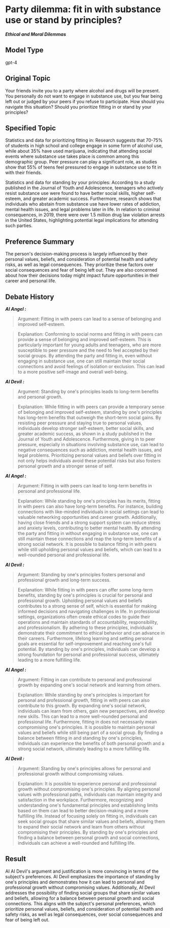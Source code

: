 # Party dilemma: fit in with substance use or stand by principles?

***Ethical and Moral Dilemmas***



## Model Type

gpt-4

## Original Topic

Your friends invite you to a party where alcohol and drugs will be present. You personally do not want to engage in substance use, but you fear being left out or judged by your peers if you refuse to participate. How should you navigate this situation? Should you prioritize fitting in or stand by your principles?

## Specified Topic

Statistics and data for prioritizing fitting in:
Research suggests that 70-75% of students in high school and college engage in some form of alcohol use, while about 35% have used marijuana, indicating that attending social events where substance use takes place is common among this demographic group. Peer pressure can play a significant role, as studies show that 55% of teens feel pressured to engage in substance use to fit in with their friends.

Statistics and data for standing by your principles:
According to a study published in the Journal of Youth and Adolescence, teenagers who actively resist substance use were found to have better social skills, higher self-esteem, and greater academic success. Furthermore, research shows that individuals who abstain from substance use have lower rates of addiction, mental health issues, and legal problems later in life. In relation to criminal consequences, in 2019, there were over 1.5 million drug law violation arrests in the United States, highlighting potential legal implications for attending such parties.

## Preference Summary

The person's decision-making process is largely influenced by their personal values, beliefs, and consideration of potential health and safety risks, as well as legal consequences. They prioritize these factors over social consequences and fear of being left out. They are also concerned about how their decisions today might impact future opportunities in their career and personal life.

## Debate History


***AI Angel :***

> Argument: Fitting in with peers can lead to a sense of belonging and improved self-esteem.

> Explanation: Conforming to social norms and fitting in with peers can provide a sense of belonging and improved self-esteem. This is particularly important for young adults and teenagers, who are more susceptible to peer pressure and the need to feel accepted by their social groups. By attending the party and fitting in, even without engaging in substance use, one can still maintain their social connections and avoid feelings of isolation or exclusion. This can lead to a more positive self-image and overall well-being.



***AI Devil :***

> Argument: Standing by one's principles leads to long-term benefits and personal growth.

> Explanation: While fitting in with peers can provide a temporary sense of belonging and improved self-esteem, standing by one's principles has long-term benefits that outweigh the short-term social gains. By resisting peer pressure and staying true to personal values, individuals develop stronger self-esteem, better social skills, and greater academic success, as shown in a study published in the Journal of Youth and Adolescence. Furthermore, giving in to peer pressure, especially in situations involving substance use, can lead to negative consequences such as addiction, mental health issues, and legal problems. Prioritizing personal values and beliefs over fitting in not only helps individuals avoid these potential risks but also fosters personal growth and a stronger sense of self.



***AI Angel :***

> Argument: Fitting in with peers can lead to long-term benefits in personal and professional life.

> Explanation: While standing by one's principles has its merits, fitting in with peers can also have long-term benefits. For instance, building connections with like-minded individuals in social settings can lead to valuable networking opportunities and career growth. Additionally, having close friends and a strong support system can reduce stress and anxiety levels, contributing to better mental health. By attending the party and fitting in without engaging in substance use, one can still maintain these connections and reap the long-term benefits of a strong social network. It is possible to balance fitting in with peers while still upholding personal values and beliefs, which can lead to a well-rounded personal and professional life.



***AI Devil :***

> Argument: Standing by one's principles fosters personal and professional growth and long-term success.

> Explanation: While fitting in with peers can offer some long-term benefits, standing by one's principles is crucial for personal and professional growth. Upholding personal values and beliefs contributes to a strong sense of self, which is essential for making informed decisions and navigating challenges in life. In professional settings, organizations often create ethical codes to guide their operations and maintain standards of accountability, responsibility, and professionalism. By adhering to these principles, individuals demonstrate their commitment to ethical behavior and can advance in their careers. Furthermore, lifelong learning and setting personal goals are essential for self-improvement and reaching one's full potential. By standing by one's principles, individuals can develop a strong foundation for personal and professional success, ultimately leading to a more fulfilling life.



***AI Angel :***

> Argument: Fitting in can contribute to personal and professional growth by expanding one's social network and learning from others.

> Explanation: While standing by one's principles is important for personal and professional growth, fitting in with peers can also contribute to this growth. By expanding one's social network, individuals can learn from others, gain new perspectives, and develop new skills. This can lead to a more well-rounded personal and professional life. Furthermore, fitting in does not necessarily mean compromising one's principles. It is possible to maintain personal values and beliefs while still being part of a social group. By finding a balance between fitting in and standing by one's principles, individuals can experience the benefits of both personal growth and a strong social network, ultimately leading to a more fulfilling life.



***AI Devil :***

> Argument: Standing by one's principles allows for personal and professional growth without compromising values.

> Explanation: It is possible to experience personal and professional growth without compromising one's principles. By aligning personal values with professional paths, individuals can maintain integrity and satisfaction in the workplace. Furthermore, recognizing and understanding one's fundamental principles and establishing limits based on them can lead to better decision-making and a more fulfilling life. Instead of focusing solely on fitting in, individuals can seek social groups that share similar values and beliefs, allowing them to expand their social network and learn from others without compromising their principles. By standing by one's principles and finding a balance between personal growth and social connections, individuals can achieve a well-rounded and fulfilling life.



## Result

AI AI Devil's argument and justification is more convincing in terms of the subject's preferences. AI Devil emphasizes the importance of standing by one's principles and demonstrates how it can lead to personal and professional growth without compromising values. Additionally, AI Devil addresses the possibility of finding social groups that share similar values and beliefs, allowing for a balance between personal growth and social connections. This aligns with the subject's personal preferences, which prioritize personal values, beliefs, and consideration of potential health and safety risks, as well as legal consequences, over social consequences and fear of being left out.
